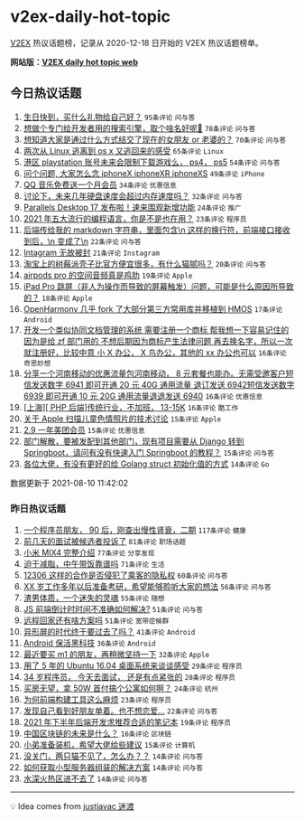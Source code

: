 # v2ex-daily-hot-topic

[V2EX](https://www.v2ex.com/) 热议话题榜，记录从 2020-12-18 日开始的 V2EX 热议话题榜单。

**网站版：[V2EX daily hot topic web](https://boojack.github.io/v2ex-daily-hot-topic-web/)**

## 今日热议话题

<!-- TODAY BEGIN -->

1. [生日快到，买什么礼物给自己好？](https://www.v2ex.com/t/794756) `95条评论` `问与答`
1. [想做个专门给开发者用的搜索引擎，取个啥名好呢🤔](https://www.v2ex.com/t/794816) `78条评论` `问与答`
1. [想知道大家是通过什么方式结交了现在的女朋友 or 老婆的？](https://www.v2ex.com/t/794752) `70条评论` `问与答`
1. [两次从 Linux 逃离到 os x 又逃回来的感受](https://www.v2ex.com/t/794788) `65条评论` `Linux`
1. [港区 playstation 账号未来会限制下载游戏么， ps4， ps5](https://www.v2ex.com/t/794753) `54条评论` `问与答`
1. [问个问题, 大家怎么念 iphoneX iphoneXR iphoneXS](https://www.v2ex.com/t/794855) `49条评论` `iPhone`
1. [QQ 音乐免费送一个月会员](https://www.v2ex.com/t/794861) `34条评论` `优惠信息`
1. [讨论下，未来几年硬盘速度会超过内存速度吗？](https://www.v2ex.com/t/794868) `32条评论` `问与答`
1. [Parallels Desktop 17 发布啦！速来围观新增功能](https://www.v2ex.com/t/794845) `24条评论` `推广`
1. [2021 年五大流行的编程语言，你是不是也在用？](https://www.v2ex.com/t/794760) `23条评论` `程序员`
1. [后端传给我的 markdown 字符串，里面包含\n 这样的换行符，前端接口接收到后，\n 变成了\\n](https://www.v2ex.com/t/794846) `22条评论` `问与答`
1. [Intagram 无故被封](https://www.v2ex.com/t/794785) `21条评论` `Instagram`
1. [淘宝上的树莓派壳子比官方便宜很多，有什么猫腻吗？](https://www.v2ex.com/t/794834) `20条评论` `问与答`
1. [airpods pro 的空间音频真是鸡肋](https://www.v2ex.com/t/794754) `19条评论` `Apple`
1. [iPad Pro 跳屏（非人为操作而导致的屏幕触发）问题，可能是什么原因所导致的？](https://www.v2ex.com/t/794830) `18条评论` `Apple`
1. [OpenHarmony 几乎 fork 了大部分第三方常用库并移植到 HMOS](https://www.v2ex.com/t/794889) `17条评论` `Android`
1. [开发一个类似协同文档管理的系统 需要注册一个商标 帮我想一下容易记住的 因为是给 zf 部门用的 不想后期因为商标产生法律问题 再去换名字，所以一次就注册好，比较中意 小 X 办公， X 鸟办公，其他的 xx 办公也可以](https://www.v2ex.com/t/794875) `16条评论` `奇思妙想`
1. [分享一个河南移动的优惠流量包河南移动， 8 元套餐也能办。无需受邀客户短信发送数字 6941 即可开通 20 元 40G 通用流量 退订发送 6942短信发送数字 6939 即可开通 10 元 20G 通用流量退退发送 6940](https://www.v2ex.com/t/794873) `16条评论` `优惠信息`
1. [[上海][ PHP 后端]传统行业，不加班， 13-15K](https://www.v2ex.com/t/794833) `16条评论` `酷工作`
1. [关于 Apple 扫描儿童色情照片的技术讨论](https://www.v2ex.com/t/794903) `15条评论` `Apple`
1. [2.9 一年美团会员](https://www.v2ex.com/t/794792) `15条评论` `优惠信息`
1. [部门解散，要被发配到其他部门，现有项目需要从 Django 转到 Springboot，请问有没有快速入门 Springboot 的教程？](https://www.v2ex.com/t/794765) `15条评论` `问与答`
1. [各位大佬，有没有更好的给 Golang struct 初始化值的方式](https://www.v2ex.com/t/794872) `14条评论` `Go`

数据更新于 2021-08-10 11:42:02

<!-- TODAY END -->

### 昨日热议话题

<!-- YESTERDAY BEGIN -->

1. [一个程序员朋友， 90 后，刚查出慢性肾衰，二期](https://www.v2ex.com/t/794579) `117条评论` `健康`
1. [前几天的面试被候选者投诉了](https://www.v2ex.com/t/794596) `81条评论` `职场话题`
1. [小米 MIX4 完整介绍](https://www.v2ex.com/t/794593) `77条评论` `分享发现`
1. [迫于减脂，中午带饭靠谱吗](https://www.v2ex.com/t/794568) `71条评论` `生活`
1. [12306 这样的合作是否侵犯了乘客的隐私权](https://www.v2ex.com/t/794542) `60条评论` `问与答`
1. [XX 岁工作多年以后准备考研，希望能够聆听大家的想法](https://www.v2ex.com/t/794509) `56条评论` `问与答`
1. [渣男体质，一个迷失的灵魂](https://www.v2ex.com/t/794588) `55条评论` `随想`
1. [JS 前端倒计时时间不准确如何解决?](https://www.v2ex.com/t/794514) `51条评论` `问与答`
1. [远程回家还有啥方案吗](https://www.v2ex.com/t/794537) `51条评论` `宽带症候群`
1. [异形屏的时代终于要过去了吗？](https://www.v2ex.com/t/794633) `41条评论` `Android`
1. [Android 保活黑科技](https://www.v2ex.com/t/794689) `36条评论` `Android`
1. [最近要买 m1 的朋友，再稍微坚持一下](https://www.v2ex.com/t/794699) `32条评论` `Apple`
1. [用了 5 年的 Ubuntu 16.04 桌面系统来谈谈感受](https://www.v2ex.com/t/794735) `29条评论` `程序员`
1. [34 岁程序员， 今天去面试， 还是有点紧张的](https://www.v2ex.com/t/794671) `28条评论` `程序员`
1. [买房无望，拿 50W 首付搞个公寓如何啊？](https://www.v2ex.com/t/794681) `24条评论` `杭州`
1. [为何前端构建工具这么麻烦](https://www.v2ex.com/t/794664) `23条评论` `程序员`
1. [发现自己看到好朋友单着。也不想恋爱...](https://www.v2ex.com/t/794527) `22条评论` `问与答`
1. [2021 年下半年后端开发求推荐合适的笔记本](https://www.v2ex.com/t/794639) `19条评论` `程序员`
1. [中国区块链的未来是什么？](https://www.v2ex.com/t/794611) `16条评论` `区块链`
1. [小弟准备装机，希望大佬给些建议](https://www.v2ex.com/t/794558) `15条评论` `计算机`
1. [没关门，两只猫不见了，怎么办？？](https://www.v2ex.com/t/794724) `14条评论` `问与答`
1. [如何获取小型服务器组装的解决方案](https://www.v2ex.com/t/794654) `14条评论` `问与答`
1. [水深火热区进不去了](https://www.v2ex.com/t/794607) `14条评论` `问与答`

<!-- YESTERDAY END -->

---

💡 Idea comes from [justjavac 迷渡](https://github.com/justjavac/)
